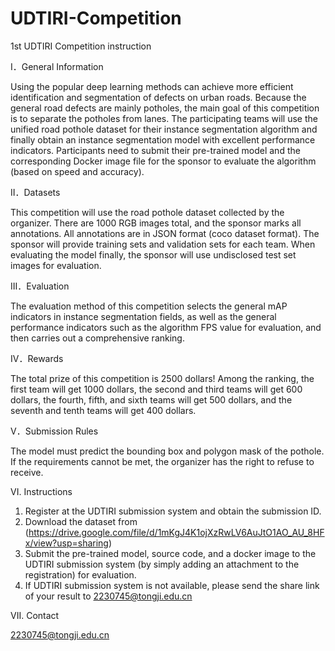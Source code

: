 # UDTIRI-Competition
1st UDTIRI Competition instruction 

I．General Information

  Using the popular deep learning methods can achieve more efficient identification and segmentation of defects on urban roads. Because the general road defects are mainly potholes, the main goal of this competition is to separate the potholes from lanes. The participating teams will use the unified road pothole dataset for their instance segmentation algorithm and finally obtain an instance segmentation model with excellent performance indicators. Participants need to submit their pre-trained model and the corresponding Docker image file for the sponsor to evaluate the algorithm (based on speed and accuracy).

II．Datasets

  This competition will use the road pothole dataset collected by the organizer. There are 1000 RGB images total, and the sponsor marks all annotations. All annotations are in JSON format (coco dataset format). The sponsor will provide training sets and validation sets for each team. When evaluating the model finally, the sponsor will use undisclosed test set images for evaluation.

III．Evaluation

  The evaluation method of this competition selects the general mAP indicators in instance segmentation fields, as well as the general performance indicators such as the algorithm FPS value for evaluation, and then carries out a comprehensive ranking.

IV．Rewards

  The total prize of this competition is 2500 dollars! Among the ranking, the first team will get 1000 dollars, the second and third teams will get 600 dollars, the fourth, fifth, and sixth teams will get 500 dollars, and the seventh and tenth teams will get 400 dollars. 

V．Submission Rules

  The model must predict the bounding box and polygon mask of the pothole. If the requirements cannot be met, the organizer has the right to refuse to receive.

VI. Instructions

1.	Register at the UDTIRI submission system and obtain the submission ID.
2.	Download the dataset from (https://drive.google.com/file/d/1mKgJ4K1ojXzRwLV6AuJtO1AO_AU_8HFx/view?usp=sharing)
3.	Submit the pre-trained model, source code, and a docker image to the UDTIRI submission system (by simply adding an attachment to the registration) for evaluation.
4.	If UDTIRI submission system is not available, please send the share link of your result to 2230745@tongji.edu.cn

VII. Contact

  2230745@tongji.edu.cn
